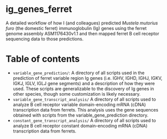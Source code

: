 # ig_genes_ferret
A detailed workflow of how I (and colleagues) predicted _Mustela mutorius furo_ (the domestic ferret) immunoglobulin (Ig) genes using the ferret genome assembly ASM1176430v1.1 and then mapped ferret B cell receptor sequencing data to those predictions.

# Table of contents
- `variable_gene_prediction/`: A directory of all scripts used in the prediction of ferret variable region Ig genes (i.e. IGHV, IGHD, IGHJ, IGKV, IGKJ, IGLV, IGLJ gene segments) and a description of how they were used. These scripts are generalizable to the discovery of Ig genes in other species, though some customization is likely necessary.
- `variable_gene_transcript_analysis/` A directory of all scripts used to analyze B cell receptor variable domain-encoding mRNA (cDNA) transcription data from ferrets. This analysis uses the gene sequences obtained with scripts from the variable_gene_prediction directory.
- `constant_gene_transcript_analysis/` A directory of all scripts used to analyze B cell receptor constant domain-encoding mRNA (cDNA) transcription data from ferrets.
